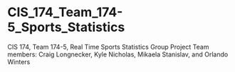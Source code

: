 # CIS_174_Team_174-5_Sports_Statistics
CIS 174, Team 174-5, Real Time Sports Statistics Group Project
Team members: Craig Longnecker, Kyle Nicholas, Mikaela Stanislav, and Orlando Winters

